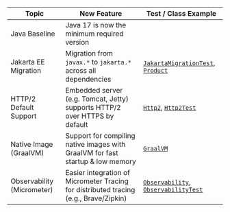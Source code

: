 | Topic                      | New Feature                                                                           | Test / Class Example                                                                                                                                                                              |
|----------------------------|---------------------------------------------------------------------------------------|---------------------------------------------------------------------------------------------------------------------------------------------------------------------------------------------------|
| Java Baseline              | Java 17 is now the minimum required version                                           |                                                                                                                                                                                                   |
| Jakarta EE Migration       | Migration from `javax.*` to `jakarta.*` across all dependencies                       | [`JakartaMigrationTest`](./src/test/java/io/meurant/spring/boot30/features/jakarta/JakartaMigrationTest.java), [`Product`](./src/main/java/io/bmeurant/spring/boot30/features/model/Product.java) |
| HTTP/2 Default Support     | Embedded server (e.g. Tomcat, Jetty) supports HTTP/2 over HTTPS by default            | [`Http2`](./Http2.md), [`Http2Test`](./src/test/java/io/meurant/spring/boot30/features/http2/Http2Test.java)                                                                                      |
| Native Image (GraalVM)     | Support for compiling native images with GraalVM for fast startup & low memory        | [`GraalVM`](./GraalVM.md)                                                                                                                                                                         |
| Observability (Micrometer) | Easier integration of Micrometer Tracing for distributed tracing (e.g., Brave/Zipkin) | [`Observability`](./Observability.md), [`ObservabilityTest`](./src/test/java/io/meurant/spring/boot30/features/observability/ObservabilityTest.java)                                              |
